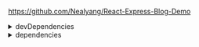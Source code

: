 https://github.com/Nealyang/React-Express-Blog-Demo  

<details>
<summary>devDependencies</summary>

* [autoprefixer](https://www.npmjs.com/package/autoprefixer)
* [@babel/cli](https://babeljs.io/docs/en/next/babel-cli.html) - [babel](https://babeljs.io/) 命令行。
* [@babel/core](https://babeljs.io/docs/en/next/babel-core.html) - babel 核心。
* [babel-loader](https://www.npmjs.com/package/babel-loader) - 用 babel 和 webpack 转义 JS文件。
* [babel-plugin-import](https://www.npmjs.com/package/babel-plugin-import)
* [babel-plugin-react-transform](https://www.npmjs.com/package/babel-plugin-react-transform) - 弃用。
* [babel-plugin-transform-class-properties](https://www.npmjs.com/package/babel-plugin-transform-class-properties) - 转化 ES2005的类静态属性 和 ES2006属性初始化语法申明。
* [babel-plugin-transform-remove-console](https://www.npmjs.com/package/babel-plugin-transform-remove-console) - 去除 console.*。
* [@babel/plugin-transform-runtime](https://babeljs.io/docs/en/babel-plugin-transform-runtime) - 重用 Babel 的 辅助函数。
* [@babel/polyfill](https://babeljs.io/docs/en/babel-polyfill)
* [@babel/preset-env](https://babeljs.io/docs/en/babel-preset-env)
* [@babel/preset-react](https://babeljs.io/docs/en/babel-preset-react)
* [babel-preset-react-hmre](https://www.npmjs.com/package/babel-preset-react-hmre)
* [@babel/preset-stage-0](https://babeljs.io/docs/en/babel-preset-stage-0/) - Babel 7 弃用了所有 stage。
* [@babel/register](https://babeljs.io/docs/en/babel-register) - 动态编译。
* [@babel/runtime](https://babeljs.io/docs/en/babel-runtime)
* [clean-webpack-plugin](https://www.npmjs.com/package/clean-webpack-plugin) - remove/clean your build folder(s)。
* [concurrently](https://www.npmjs.com/package/concurrently) - 并行运行命令。
* [cross-env](https://www.npmjs.com/package/cross-env) - 解决跨平台问题。
* [css-loader](https://www.npmjs.com/package/css-loader) - 将 `@import` 和 `url()` 翻译为 `import/require()`，并解析他们。
* [file-loader](https://www.npmjs.com/package/file-loader) - 解析 `import/require()` 文件为 url 并发送到输出目录。
* [html-webpack-plugin](https://www.webpackjs.com/plugins/html-webpack-plugin/) - 生成 HTML。
* [nodemon](https://www.npmjs.com/package/nodemon) - 封装 node 命令，监听文件修改时重启。
* [webpack-dev-middleware](https://www.npmjs.com/package/webpack-dev-middleware) - 一般和 webpack-hot-middleware 配合使用，实现热加载功能。（[segmentfault](https://segmentfault.com/a/1190000011761306)）

</details>

<details>
<summary>dependencies</summary>

* [antd](https://www.npmjs.com/package/antd) - 一套 React 组件。
* [axios](https://www.npmjs.com/package/axios) - 为浏览器和 node.js 实现的基于 Promise 的 HTTP 客户端。
* [bluebird](https://www.npmjs.com/package/bluebird) - Bluebird 是早期 Promise 的一种实现，它提供了丰富的方法和语法糖，一方面降低了 Promise 的使用难度，一当面扩展了 Promise 的功能。
* [body-parser](https://www.npmjs.com/package/body-parser) - 请求体解析中间件。
* [compression](https://www.npmjs.com/package/compression) - 压缩中间件。
* [connect-history-api-fallback](https://www.npmjs.com/package/connect-history-api-fallback) - SPA 404 解决方案。
* [cookie-parser](https://www.npmjs.com/package/cookie-parser) - cookie 解析中间件。
* [cookies](https://www.npmjs.com/package/cookies) - 获取和设置 cookies。
* [dateformat](https://www.npmjs.com/package/dateformat) - 日期格式。
* [echarts-for-react](https://www.npmjs.com/package/echarts-for-react) - Echarts 的 React 封装。
* [express-session](https://www.npmjs.com/package/express-session) - session 中间件。
* [http-proxy](https://www.npmjs.com/package/http-proxy) - 代理。
* [markdown](https://www.npmjs.com/package/markdown)
* [mongoose](https://mongoosejs.com/) - elegant mongodb object modeling for node.js。
* [qs](https://www.npmjs.com/package/qs) - A querystring parsing and stringifying library with some added security。
* [react-addons-pure-render-mixin](https://www.npmjs.com/package/react-addons-pure-render-mixin)
* [react-helmet](https://www.npmjs.com/package/react-helmet) - 管理 head。
* [react-slick](https://www.npmjs.com/package/react-slick) - [slick carousel](http://kenwheeler.github.io/slick/) 的 react 端。
* [remark](https://remark.js.org/) - 解析和编译 markdown。
* [remark-react](https://www.npmjs.com/package/remark-react) - markdown 转 react。
* [serialize-javascript](https://www.npmjs.com/package/serialize-javascript)
* [serve-favicon](https://www.npmjs.com/package/serve-favicon) - 网站图标中间件。

</details>
